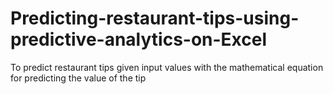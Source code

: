 # Predicting-restaurant-tips-using-predictive-analytics-on-Excel
To predict restaurant tips given input values with the mathematical equation for predicting the value of the tip
